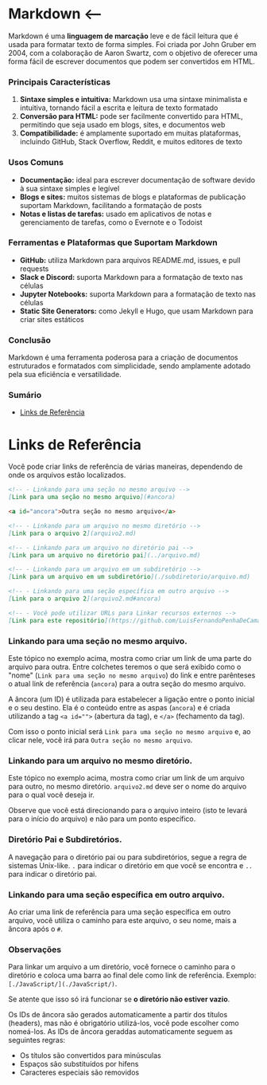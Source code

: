 # Markdown <--

Markdown é uma **linguagem de marcação** leve e de fácil leitura que é usada para formatar texto de forma simples. Foi criada por John Gruber em 2004, com a colaboração de Aaron Swartz, com o objetivo de oferecer uma forma fácil de escrever documentos que podem ser convertidos em HTML.

### Principais Características

1. **Sintaxe simples e intuitiva:** Markdown usa uma sintaxe minimalista e intuitiva, tornando fácil a escrita e leitura de texto formatado
2. **Conversão para HTML:** pode ser facilmente convertido para HTML, permitindo que seja usado em blogs, sites, e documentos web
3. **Compatibilidade:** é amplamente suportado em muitas plataformas, incluindo GitHub, Stack Overflow, Reddit, e muitos editores de texto

### Usos Comuns

- **Documentação:** ideal para escrever documentação de software devido à sua sintaxe simples e legível
- **Blogs e sites:** muitos sistemas de blogs e plataformas de publicação suportam Markdown, facilitando a formatação de posts
- **Notas e listas de tarefas:** usado em aplicativos de notas e gerenciamento de tarefas, como o Evernote e o Todoist

### Ferramentas e Plataformas que Suportam Markdown

- **GitHub:** utiliza Markdown para arquivos README.md, issues, e pull requests
- **Slack e Discord:** suporta Markdown para a formatação de texto nas células
- **Jupyter Notebooks:** suporta Markdown para a formatação de texto nas células
- **Static Site Generators:** como Jekyll e Hugo, que usam Markdown para criar sites estáticos

### Conclusão

Markdown é uma ferramenta poderosa para a criação de documentos estruturados e formatados com simplicidade, sendo amplamente adotado pela sua eficiência e versatilidade.

### Sumário

- [Links de Referência](#links-referencia)

# <a id="links-referencia">Links de Referência</a>

Você pode criar links de referência de várias maneiras, dependendo de onde os arquivos estão localizados.

```Markdown
<!-- - Linkando para uma seção no mesmo arquivo -->
[Link para uma seção no mesmo arquivo](#ancora)

<a id="ancora">Outra seção no mesmo arquivo</a>

<!-- - Linkando para um arquivo no mesmo diretório -->
[Link para o arquivo 2](arquivo2.md)

<!-- - Linkando para um arquivo no diretório pai -->
[Link para um arquivo no diretório pai](../arquivo.md)

<!-- - Linkando para um arquivo em um subdiretório -->
[Link para um arquivo em um subdiretório](./subdiretorio/arquivo.md)

<!-- - Linkando para uma seção específica em outro arquivo -->
[Link para o arquivo 2](arquivo2.md#ancora)

<!-- - Você pode utilizar URLs para Linkar recursos externos -->
[Link para este repositório](https://github.com/LuisFernandoPenhaDeCamargo/study-resources)
```

### Linkando para uma seção no mesmo arquivo.

Este tópico no exemplo acima, mostra como criar um link de uma parte do arquivo para outra. Entre colchetes teremos o que será exibido como o "nome" (`Link para uma seção no mesmo arquivo`) do link e entre parênteses o atual link de referência (`ancora`) para a outra seção do mesmo arquivo.

A âncora (um ID) é utilizada para estabelecer a ligação entre o ponto inicial e o seu destino. Ela é o conteúdo entre as aspas (`ancora`) e é criada utilizando a tag `<a id="">` (abertura da tag), e  `</a>` (fechamento da tag).

Com isso o ponto inicial será `Link para uma seção no mesmo arquivo` e, ao clicar nele, você irá para `Outra seção no mesmo arquivo`.

### Linkando para um arquivo no mesmo diretório.

Este tópico no exemplo acima, mostra como criar um link de um arquivo para outro, no mesmo diretório. `arquivo2.md` deve ser o nome do arquivo para o qual você deseja ir.

Observe que você está direcionando para o arquivo inteiro (isto te levará para o início do arquivo) e não para um ponto específico.

### Diretório Pai e Subdiretórios.

A navegação para o diretório pai ou para subdiretórios, segue a regra de sistemas Unix-like. `.` para indicar o diretório em que você se encontra e `..` para indicar o diretório pai.

### Linkando para uma seção específica em outro arquivo.

Ao criar uma link de referência para uma seção específica em outro arquivo, você utiliza o caminho para este arquivo, o seu nome, mais a âncora após o `#`.

### Observações

Para linkar um arquivo a um diretório, você fornece o caminho para o diretório e coloca uma barra ao final dele como link de referência. Exemplo: `[./JavaScript/](./JavaScript/)`.

Se atente que isso só irá funcionar se **o diretório não estiver vazio**.

Os IDs de âncora são gerados automaticamente a partir dos títulos (headers), mas não é obrigatório utilizá-los, você pode escolher como nomeá-los. As IDs de âncora geraddas automaticamente seguem as seguintes regras:

- Os títulos são convertidos para minúsculas
- Espaços são substituídos por hifens
- Caracteres especiais são removidos